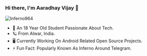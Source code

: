 ### Hi there, I'm Aaradhay Vijay 👋

<p align="left"> <img src="https://komarev.com/ghpvc/?username=Inferno964&label=Profile%20views&color=0e75b6&style=flat" alt="Inferno964" /> </p>

- 💁 An 18 Year Old Student Passionate About Tech.
- 🪐 From Alwar, India.
- 🖥️ Currently Working On Android Related Open Source Projects.
- ⚡ Fun Fact: Popularly Known As Inferno Around Telegram.
